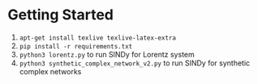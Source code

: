 # Getting Started

1. `apt-get install texlive texlive-latex-extra`
1. `pip install -r requirements.txt`
1. `python3 lorentz.py` to run SINDy for Lorentz system
1. `python3 synthetic_complex_network_v2.py` to run SINDy for synthetic complex networks
